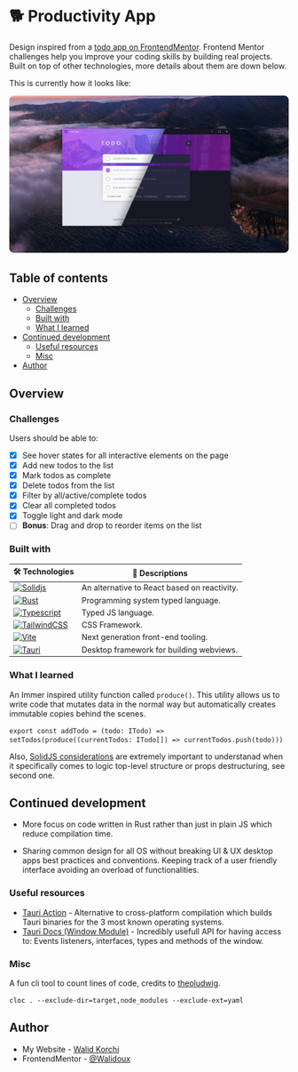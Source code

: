 # 🐕 Productivity App

Design inspired from a [todo app on FrontendMentor](https://www.frontendmentor.io/challenges/todo-app-Su1_KokOW).
Frontend Mentor challenges help you improve your coding skills by building real projects.
Built on top of other technologies, more details about them are down below.

This is currently how it looks like:

![Preview Light/Dark Theme App](./design/light-dark-app.png)

## Table of contents

- [Overview](#overview)
  - [Challenges](#challenges)
  - [Built with](#built-with)
  - [What I learned](#what-i-learned)
- [Continued development](#continued-development)
  - [Useful resources](#useful-resources)
  - [Misc](#misc)
- [Author](#author)

## Overview

### Challenges

Users should be able to:

- [x] See hover states for all interactive elements on the page
- [x] Add new todos to the list
- [x] Mark todos as complete
- [x] Delete todos from the list
- [x] Filter by all/active/complete todos
- [x] Clear all completed todos
- [x] Toggle light and dark mode
- [ ] **Bonus**: Drag and drop to reorder items on the list

### Built with

| 🛠️ Technologies                                                                                                                                      | 📝 Descriptions                              |
| ---------------------------------------------------------------------------------------------------------------------------------------------------- | -------------------------------------------- |
| [![Solidjs](https://img.shields.io/badge/Solid%20JS-2C4F7C?style=for-the-badge&logo=solid&logoColor=white)](https://www.solidjs.com/)                | An alternative to React based on reactivity. |
| [![Rust](https://img.shields.io/badge/Rust-black?style=for-the-badge&logo=rust&logoColor=#E57324)](https://www.rust-lang.org/fr)                     | Programming system typed language.           |
| [![Typescript](https://img.shields.io/badge/TypeScript-007ACC?style=for-the-badge&logo=typescript&logoColor=white)](https://www.typescriptlang.org/) | Typed JS language.                           |
| [![TailwindCSS](https://img.shields.io/badge/Tailwind_CSS-38B2AC?style=for-the-badge&logo=tailwind-css&logoColor=white)](https://tailwindcss.com/)   | CSS Framework.                               |
| [![Vite](https://img.shields.io/badge/Vite-B73BFE?style=for-the-badge&logo=vite&logoColor=FFD62E)](https://vitejs.dev/)                              | Next generation front-end tooling.           |
| [![Tauri](https://img.shields.io/badge/Tauri-FFC131?style=for-the-badge&logo=Tauri&logoColor=white)](https://tauri.studio/)                          | Desktop framework for building webviews.     |

### What I learned

An Immer inspired utility function called `produce()`. This utility allows us to write code that mutates
data in the normal way but automatically creates immutable copies behind the scenes.

```tsx
export const addTodo = (todo: ITodo) => setTodos(produce((currentTodos: ITodo[]) => currentTodos.push(todo)))
```

Also, [SolidJS considerations](https://www.solidjs.com/guides/reactivity#considerations)
are extremely important to understanad when it specifically comes to
logic top-level structure or props destructuring, see second one.

## Continued development

- More focus on code written in Rust rather than just in plain JS which reduce compilation time.

- Sharing common design for all OS without breaking UI & UX desktop apps best practices and conventions. Keeping track of a user friendly interface avoiding an overload of functionalities.

### Useful resources

- [Tauri Action](https://github.com/tauri-apps/tauri-action) - Alternative to cross-platform compilation which builds Tauri binaries for the 3 most known operating systems.
- [Tauri Docs (Window Module)](https://tauri.app/v1/api/js/modules/window/#appWindow) - Incredibly usefull API for having access to: Events listeners, interfaces, types and methods of the window.

### Misc

A fun cli tool to count lines of code, credits to [theoludwig](https://github.com/theoludwig/theoludwig).

```shell
cloc . --exclude-dir=target,node_modules --exclude-ext=yaml
```

## Author

- My Website - [Walid Korchi](https://www.walidkorchi.com/)
- FrontendMentor - [@Walidoux](https://www.frontendmentor.io/profile/Walidoux)
